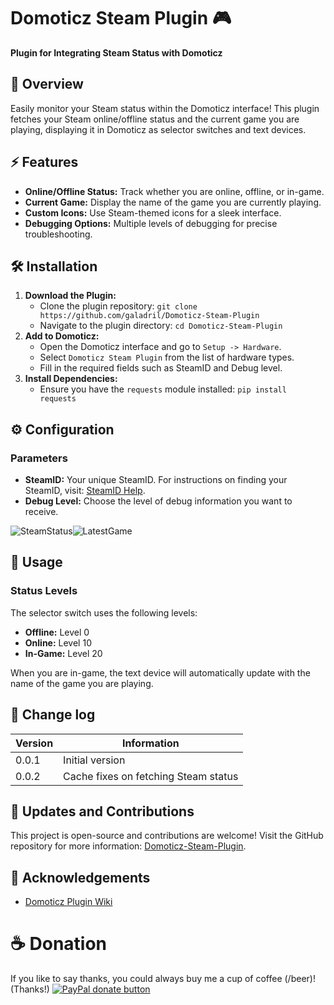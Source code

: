 

# Domoticz Steam Plugin 🎮

**Plugin for Integrating Steam Status with Domoticz**

## 🌟 Overview

Easily monitor your Steam status within the Domoticz interface! This plugin fetches your Steam online/offline status and the current game you are playing, displaying it in Domoticz as selector switches and text devices.

## ⚡ Features

-   **Online/Offline Status:** Track whether you are online, offline, or in-game.
-   **Current Game:** Display the name of the game you are currently playing.
-   **Custom Icons:** Use Steam-themed icons for a sleek interface.
-   **Debugging Options:** Multiple levels of debugging for precise troubleshooting.

## 🛠 Installation

1.  **Download the Plugin:**
    -   Clone the plugin repository: `git clone https://github.com/galadril/Domoticz-Steam-Plugin`
    -   Navigate to the plugin directory: `cd Domoticz-Steam-Plugin`
2.  **Add to Domoticz:**
    -   Open the Domoticz interface and go to `Setup -> Hardware`.
    -   Select `Domoticz Steam Plugin` from the list of hardware types.
    -   Fill in the required fields such as SteamID and Debug level.
3.  **Install Dependencies:**
    -   Ensure you have the `requests` module installed: `pip install requests`

## ⚙️ Configuration

### Parameters

-   **SteamID:** Your unique SteamID. For instructions on finding your SteamID, visit: [SteamID Help](https://help.steampowered.com/en/faqs/view/2816-BE67-5B69-0FEC).
-   **Debug Level:** Choose the level of debug information you want to receive.

![SteamStatus](https://github.com/user-attachments/assets/794cb2ce-c8b9-4516-9737-db51f2d2a78f)![LatestGame](https://github.com/user-attachments/assets/32119072-ecf8-4dc5-b5d5-224bddab7b22)


## 🚀 Usage

### Status Levels

The selector switch uses the following levels:

-   **Offline:** Level 0
-   **Online:** Level 10
-   **In-Game:** Level 20

When you are in-game, the text device will automatically update with the name of the game you are playing.


## 📅 Change log
| Version | Information |
| ------- | ----------- |
|   0.0.1 | Initial version |
|   0.0.2 | Cache fixes on fetching Steam status |


## 🚀 Updates and Contributions
This project is open-source and contributions are welcome! Visit the GitHub repository for more information: [Domoticz-Steam-Plugin](https://github.com/galadril/Domoticz-Steam-Plugin).

## 🙏 Acknowledgements
- [Domoticz Plugin Wiki](https://www.domoticz.com/wiki/Plugins)

# ☕ Donation
If you like to say thanks, you could always buy me a cup of coffee (/beer)!
(Thanks!)
[![PayPal donate button](https://img.shields.io/badge/paypal-donate-yellow.svg)](https://www.paypal.me/markheinis)

